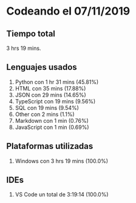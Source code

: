 # Codeando el 07/11/2019

## Tiempo total
3 hrs 19 mins.

## Lenguajes usados
1. Python con 1 hr 31 mins (45.81%)
1. HTML con 35 mins (17.88%)
1. JSON con 29 mins (14.65%)
1. TypeScript con 19 mins (9.56%)
1. SQL con 19 mins (9.54%)
1. Other con 2 mins (1.1%)
1. Markdown con 1 min (0.76%)
1. JavaScript con 1 min (0.69%)

## Plataformas utilizadas
1. Windows con 3 hrs 19 mins (100.0%)

## IDEs
1. VS Code un total de 3:19:14 (100.0%)

